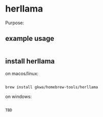 # herllama

Purpose:


## example usage

```bash


```

## install herllama


on macos/linux:
```bash

brew install gkwa/homebrew-tools/herllama

```


on windows:

```powershell

TBD

```
